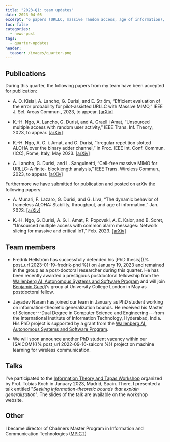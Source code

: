 ```yaml
---
title: "2023-Q1: team updates"
date: 2023-04-05
excerpt: "6 papers (URLLC, massive random access, age of information), PhD defense, 1 new team member, vacancies, invited talk"
toc: false 
categories:
  - news-post 
tags:
  - quarter-updates
header:
  teaser: /images/quarter.png
---
```


<!-- Test -->



## Publications 
During this quarter, the following papers from my team have been accepted for
publication:

- A. O. Kislal, A. Lancho, G. Durisi, and E. Str ̈om, “Efficient evaluation of the error probability for pilot-assisted URLLC with Massive MIMO,” IEEE J. Sel. Areas Commun., 2023, to appear. [[arXiv]](http://arxiv.org/abs/2211.02385)

- K.-H. Ngo, A. Lancho, G. Durisi, and A. Graell i Amat, “Unsourced multiple access with random user activity,” IEEE Trans. Inf. Theory, 2023, to appear. [[arXiv]](http://arxiv.org/abs/2202.06365)
 
- K.-H. Ngo, A. G. i. Amat, and G. Durisi, “Irregular repetition slotted ALOHA over the binary adder channel,” in Proc. IEEE Int. Conf. Commun. (ICC), Rome, Italy, May 2023. [[arXiv]](http://arxiv.org/abs/2302.11720)

- A. Lancho, G. Durisi, and L. Sanguinetti, “Cell-free massive MIMO for URLLC: A finite- blocklength analysis,” IEEE Trans. Wireless Commun., 2023, to appear. [[arXiv]](https://arxiv.org/abs/2207.00856)


Furthermore we have submitted for publication and posted on arXiv the following papers:

- A. Munari, F. Lazaro, G. Durisi, and G. Liva, “The dynamic behavior of frameless ALOHA: Stability, throughput, and age of information,” Jan. 2023. [[arXiv]](http://arxiv.org/abs/2301.10078)

- K.-H. Ngo, G. Durisi, A. G. i. Amat, P. Popovski, A. E. Kalor, and B. Soret, “Unsourced multiple access with common alarm messages: Network slicing for massive and critical IoT,” Feb. 2023. [[arXiv]](http://arxiv.org/abs/2302.11026)


## Team members 

- Fredrik Hellström has successfully defended his [PhD thesis]({% post_url 2023-01-19-fredrik-phd %}) on January 19, 2023  and remained in the
  group as a post-doctoral researcher during this quarter. He has been recently awarded a
  prestigious postdoctoral fellowship from the [Wallenberg AI, Autonomous Systems and Software Program](www.wasp-sweden.org) and will join [Benjamin Guedj](https://bguedj.github.io)'s
  group at University College London in May as postdoctoral fellow.

- Jayadev Naram has joined our team in January as PhD student working on
  information-theoretic generalization bounds. He received his Master of Science---Dual Degree in  Computer Science and Engineering---from the International Institute of Information Technology, Hyderabad, India. 
  His PhD project is supported by a grant from the [Wallenberg AI, Autonomous Systems and Software Program](www.wasp-sweden.org).

- We will soon announce another PhD student vacancy within our [SAICOM]({% post_url 2022-09-16-saicom %}) project on machine learning for wireless communication.

## Talks

I've participated to the [Information Theory and Tapas
  Workshop](https://itt.webs.tsc.uc3m.es/program/) organized by Prof. Tobias
  Koch in January 2023, Madrid, Spain. There, I presented a talk entitled "*Seeking
  information-theoretic bounds that explain generalization*". The slides of
  the talk are available on the workshop website.

## Other 
I became director of Chalmers Master Program in Information and Communication
Technologies ([MPICT](https://www.chalmers.se/en/education/find-masters-programme/information-and-communication-technology-msc/))
